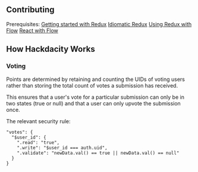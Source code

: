 ## Contributing
Prerequisites:
[Getting started with Redux](https://egghead.io/courses/getting-started-with-redux)
[Idiomatic Redux](https://egghead.io/courses/building-react-applications-with-idiomatic-redux)
[Using Redux with Flow](http://frantic.im/using-redux-with-flow)
[React with Flow](https://flowtype.org/docs/react.html)
## How Hackdacity Works

### Voting
Points are determined by retaining and counting the UIDs of voting users rather
than storing the total count of votes a submission has received.

This ensures that a user's vote for a particular submission can only be in
two states (true or null) and that a user can only upvote the submission once.

The relevant security rule:
```
"votes": {
  "$user_id": {
    ".read": "true",
    ".write": "$user_id === auth.uid",
    ".validate": "newData.val() == true || newData.val() == null"
  }
}
```
